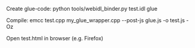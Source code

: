 Create glue-code:
python tools/webidl_binder.py test.idl glue

Compile:
emcc test.cpp my_glue_wrapper.cpp --post-js glue.js -o test.js -Oz

Open test.html in browser (e.g. Firefox)
